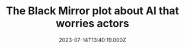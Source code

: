 ---
external: true
url: https://www.bbc.com/news/technology-66200334
title: The Black Mirror plot about AI that worries actors
description: Hollywood actors are striking for the first time in 43 years, bringing the American movie and television business to a halt, partly over fears about the impact of artificial intelligence (AI).
date: 2023-07-14T13:40:19.000Z
icon: https://superb-rose-sheep.faviconkit.com/bbc.com/32
source: BBC
---